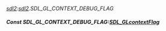_[sdl2](../../modules/sdl2/sdl2-module.md):[sdl2](../../modules/sdl2/sdl2-module.md).SDL\_GL\_CONTEXT\_DEBUG\_FLAG_
##### Const SDL\_GL\_CONTEXT\_DEBUG\_FLAG:[SDL_GLcontextFlag](../../modules/sdl2/sdl2-sdl_glcontextflag.md)
